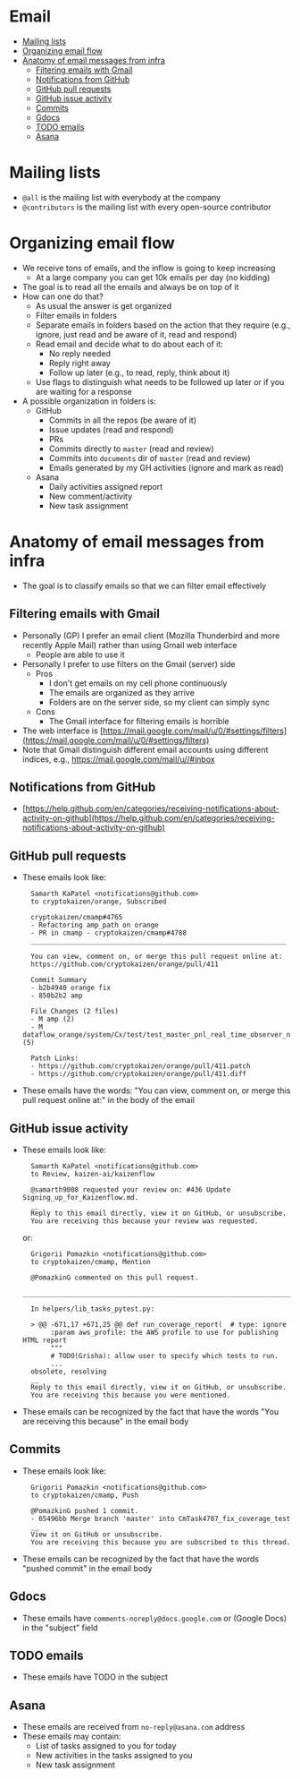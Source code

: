 # Email

<!-- toc -->

- [Mailing lists](#mailing-lists)
- [Organizing email flow](#organizing-email-flow)
- [Anatomy of email messages from infra](#anatomy-of-email-messages-from-infra)
  * [Filtering emails with Gmail](#filtering-emails-with-gmail)
  * [Notifications from GitHub](#notifications-from-github)
  * [GitHub pull requests](#github-pull-requests)
  * [GitHub issue activity](#github-issue-activity)
  * [Commits](#commits)
  * [Gdocs](#gdocs)
  * [TODO emails](#todo-emails)
  * [Asana](#asana)
<!-- tocstop -->

# Mailing lists

- `@all` is the mailing list with everybody at the company
- `@contributors` is the mailing list with every open-source contributor

# Organizing email flow

- We receive tons of emails, and the inflow is going to keep increasing
  - At a large company you can get 10k emails per day (no kidding)
- The goal is to read all the emails and always be on top of it
- How can one do that?
  - As usual the answer is get organized
  - Filter emails in folders
  - Separate emails in folders based on the action that they require (e.g., ignore, just read and be aware of it, read and respond)
  - Read email and decide what to do about each of it:
    - No reply needed
    - Reply right away
    - Follow up later (e.g., to read, reply, think about it)
  - Use flags to distinguish what needs to be followed up later or if you are waiting for a response
- A possible organization in folders is:
  - GitHub
    - Commits in all the repos (be aware of it)
    - Issue updates (read and respond)
    - PRs
    - Commits directly to `master` (read and review)
    - Commits into `documents` dir of `master` (read and review)
    - Emails generated by my GH activities (ignore and mark as read)
  - Asana
    - Daily activities assigned report
    - New comment/activity
    - New task assignment

# Anatomy of email messages from infra

- The goal is to classify emails so that we can filter email effectively

## Filtering emails with Gmail

- Personally (GP) I prefer an email client (Mozilla Thunderbird and more recently Apple Mail) rather than using Gmail web interface
  - People are able to use it
- Personally I prefer to use filters on the Gmail (server) side
  - Pros
    - I don't get emails on my cell phone continuously
    - The emails are organized as they arrive
    - Folders are on the server side, so my client can simply sync
  - Cons
    - The Gmail interface for filtering emails is horrible
- The web interface is [https://mail.google.com/mail/u/0/#settings/filters](https://mail.google.com/mail/u/0/#settings/filters)
- Note that Gmail distinguish different email accounts using different indices, e.g., [https://mail.google.com/mail/u/<INDEX>/#inbox](https://mail.google.com/mail/u/<INDEX>/#inbox)

## Notifications from GitHub

- [https://help.github.com/en/categories/receiving-notifications-about-activity-on-github](https://help.github.com/en/categories/receiving-notifications-about-activity-on-github)

## GitHub pull requests

- These emails look like:  
        
        Samarth KaPatel <notifications@github.com>     
        to cryptokaizen/orange, Subscribed    

        cryptokaizen/cmamp#4765    
        - Refactoring amp_path on orange    
        - PR in cmamp - cryptokaizen/cmamp#4788    
        ________________________________________________________________    

        You can view, comment on, or merge this pull request online at:    
        https://github.com/cryptokaizen/orange/pull/411    

        Commit Summary    
        - b2b4940 orange fix    
        - 850b2b2 amp    

        File Changes (2 files)    
        - M amp (2)    
        - M dataflow_orange/system/Cx/test/test_master_pnl_real_time_observer_notebook.py (5)    

        Patch Links:
        - https://github.com/cryptokaizen/orange/pull/411.patch    
        - https://github.com/cryptokaizen/orange/pull/411.diff    
          
- These emails have the words: "You can view, comment on, or merge this pull request online at:" in the body of the email

## GitHub issue activity

- These emails look like:    
        
        Samarth KaPatel <notifications@github.com>    
        to Review, kaizen-ai/kaizenflow    

        @samarth9008 requested your review on: #436 Update Signing_up_for_Kaizenflow.md.    
        __    
        Reply to this email directly, view it on GitHub, or unsubscribe.    
        You are receiving this because your review was requested.        

  or:        
  
        Grigorii Pomazkin <notifications@github.com>    
        to cryptokaizen/cmamp, Mention    

        @PomazkinG commented on this pull request.    
        ________________________________________________________________________    

        In helpers/lib_tasks_pytest.py:    

        > @@ -671,17 +671,25 @@ def run_coverage_report(  # type: ignore    
             :param aws_profile: the AWS profile to use for publishing HTML report    
             """    
             # TODO(Grisha): allow user to specify which tests to run.    
             ...    
        obsolete, resolving     
        __     
        Reply to this email directly, view it on GitHub, or unsubscribe.    
        You are receiving this because you were mentioned.       

- These emails can be recognized by the fact that have the words "You are receiving this because" in the email body

## Commits

- These emails look like:
        
        Grigorii Pomazkin <notifications@github.com>    
        to cryptokaizen/cmamp, Push    

        @PomazkinG pushed 1 commit.    
        - 65496bb Merge branch 'master' into CmTask4707_fix_coverage_test    
        __    
        View it on GitHub or unsubscribe.    
        You are receiving this because you are subscribed to this thread.     

- These emails can be recognized by the fact that have the words "pushed commit" in the email body

## Gdocs

- These emails have `comments-noreply@docs.google.com` or (Google Docs) in the "subject" field

## TODO emails

- These emails have TODO in the subject

## Asana

- These emails are received from `no-reply@asana.com` address
- These emails may contain:
    - List of tasks assigned to you for today
    - New activities in the tasks assigned to you
    - New task assignment
